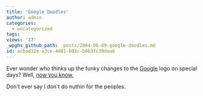```yaml
---
title: 'Google Doodles'
author: admin
categories:
  - uncategorized
tags: 
views: '17'
_wpghs_github_path: _posts/2004-06-09-google-doodles.md
id: acbad32e-a3ce-4d01-b03c-b663fc39daa6
---
```

<p>Ever wonder who thinks up the funky changes to the <a href="http://www.google.com">Google</a> logo on special days?  Well, <a href="http://www.google.com/googleblog/2004/06/oodles-of-doodles.html">now you know.</a></p>
<p>Don't ever say I don't do nuthin for the peoples.</p>
